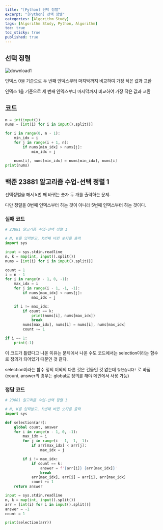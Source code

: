 ```yaml
---
title: "[Python] 선택 정렬"
excerpt: "[Python] 선택 정렬"
categories: [Algorithm Study]
tags: [Algorithm Study, Python, Algorithm]
toc: true
toc_sticky: true
published: true
---
```


## 선택 정렬

![download1](https://gmlwjd9405.github.io/images/algorithm-selection-sort/selection-sort.png)
<br>

인덱스 0을 기준으로 두 번째 인덱스부터 마지막까지 비교하여 가장 작은 값과 교환 <br>

인덱스 1을 기준으로 세 번째 인덱스부터 마지막까지 비교하여 가장 작은 값과 교환 <br>

## 코드

```python
n = int(input())
nums = [int(i) for i in input().split()]

for i in range(0, n - 1):
    min_idx = i
    for j in range(i + 1, n):
        if nums[min_idx] > nums[j]:
            min_idx = j

    nums[i], nums[min_idx] = nums[min_idx], nums[i]
print(nums)
```

## 백준 23881 알고리즘 수업-선택 정렬 1

선택정렬을 해서 k번 째 바뀌는 숫자 두 개를 출력하는 문제. <br>

다만 정렬을 0번째 인덱스부터 하는 것이 아니라 5번째 인덱스부터 하는 것이다.

### 실패 코드

```python
# 23881 알고리즘 수업-선택 정렬 1

# N, K를 입력받고, K번째 바뀐 숫자를 출력
import sys

input = sys.stdin.readline
n, k = map(int, input().split())
nums = [int(i) for i in input().split()]

count = 1
i = n - 1
for i in range(n - 1, 0, -1):
    max_idx = i
    for j in range(i - 1, -1, -1):
        if nums[max_idx] < nums[j]:
            max_idx = j

    if i != max_idx:
        if count == k:
            print(nums[i], nums[max_idx])
            break
        nums[max_idx], nums[i] = nums[i], nums[max_idx]
        count += 1

if i == 1:
    print(-1)
```

이 코드가 틀렸다고 나온 이유는 문제에서 나온 수도 코드에서는 selection이라는 함수로 정의가 되어있기 때문인 것 같다. <br>

selection이라는 함수 정의 이외의 다른 것은 건들인 것 없는데 `맞았습니다!` 로 바뀜(count, answer의 경우는 global로 정의를 해야 메인에서 사용 가능)

### 정답 코드

```python
# 23881 알고리즘 수업-선택 정렬 1

# N, K를 입력받고, K번째 바뀐 숫자를 출력
import sys

def selection(arr):
    global count, answer
    for i in range(n - 1, 0, -1):
        max_idx = i
        for j in range(i - 1, -1, -1):
            if arr[max_idx] < arr[j]:
                max_idx = j

        if i != max_idx:
            if count == k:
                answer = f'{arr[i]} {arr[max_idx]}'
                break
            arr[max_idx], arr[i] = arr[i], arr[max_idx]
            count += 1
    return answer

input = sys.stdin.readline
n, k = map(int, input().split())
arr = [int(i) for i in input().split()]
answer = -1
count = 1

print(selection(arr))
```

